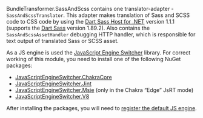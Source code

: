 BundleTransformer.SassAndScss contains one translator-adapter - `SassAndScssTranslator`.
This adapter makes translation of Sass and SCSS code to CSS code by using the [Dart Sass Host for .NET](https://github.com/Taritsyn/DartSassHost) version 1.1.1 (supports the [Dart Sass](https://github.com/sass/dart-sass) version 1.89.2).
Also contains the `SassAndScssAssetHandler` debugging HTTP handler, which is responsible for text output of translated Sass or SCSS asset.

As a JS engine is used the [JavaScript Engine Switcher](https://github.com/Taritsyn/JavaScriptEngineSwitcher) library.
For correct working of this module, you need to install one of the following NuGet packages:

 * [JavaScriptEngineSwitcher.ChakraCore](https://www.nuget.org/packages/JavaScriptEngineSwitcher.ChakraCore)
 * [JavaScriptEngineSwitcher.Jint](https://www.nuget.org/packages/JavaScriptEngineSwitcher.Jint)
 * [JavaScriptEngineSwitcher.Msie](https://www.nuget.org/packages/JavaScriptEngineSwitcher.Msie) (only in the Chakra “Edge” JsRT mode)
 * [JavaScriptEngineSwitcher.V8](https://www.nuget.org/packages/JavaScriptEngineSwitcher.V8)

After installing the packages, you will need to [register the default JS engine](https://github.com/Taritsyn/JavaScriptEngineSwitcher/wiki/Registration-of-JS-engines).